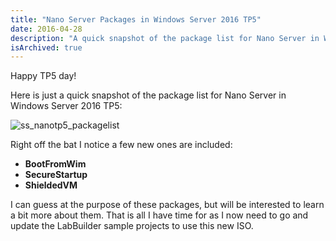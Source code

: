 ```yaml
---
title: "Nano Server Packages in Windows Server 2016 TP5"
date: 2016-04-28
description: "A quick snapshot of the package list for Nano Server in Windows Server 2016 TP5."
isArchived: true
---
```


Happy TP5 day!

Here is just a quick snapshot of the package list for Nano Server in Windows Server 2016 TP5:

![ss_nanotp5_packagelist](/assets/images/screenshots/ss_nanotp5_packagelist.png)

Right off the bat I notice a few new ones are included:

- **BootFromWim**
- **SecureStartup**
- **ShieldedVM**

I can guess at the purpose of these packages, but will be interested to learn a bit more about them. That is all I have time for as I now need to go and update the LabBuilder sample projects to use this new ISO.
